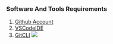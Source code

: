 ### Software And Tools Requirements

1. [Github Account](https://github.com)
2. [VSCodeIDE](https://code.visualstudio.com/)
3. [GitCLI](https://git-scm.com/book/en/v2/Getting-Started-The-Command-Line)
![](https://github.com/Lak2k1/spampred/blob/main/ezgif-1-6ef02c5b87.gif)

